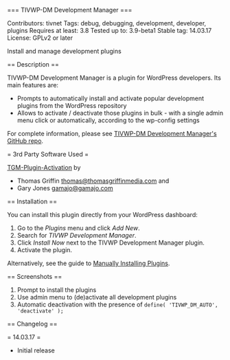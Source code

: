 === TIVWP-DM Development Manager ===

Contributors: tivnet
Tags: debug, debugging, development, developer, plugins
Requires at least: 3.8
Tested up to: 3.9-beta1
Stable tag: 14.03.17
License: GPLv2 or later

Install and manage development plugins

== Description ==

TIVWP-DM Development Manager is a plugin for WordPress developers. Its main features are:

* Prompts to automatically install and activate popular development plugins from the WordPress repository
* Allows to activate / deactivate those plugins in bulk - with a single admin menu click or automatically, according to the wp-config settings

For complete information, please see [TIVWP-DM Development Manager's GitHub repo](https://github.com/tivnet/tivwp-dm).

= 3rd Party Software Used =

[TGM-Plugin-Activation](https://github.com/thomasgriffin/TGM-Plugin-Activation) by

* Thomas Griffin <thomas@thomasgriffinmedia.com> and
* Gary Jones <gamajo@gamajo.com>

== Installation ==

You can install this plugin directly from your WordPress dashboard:

1. Go to the *Plugins* menu and click *Add New*.
2. Search for *TIVWP Development Manager*.
3. Click *Install Now* next to the TIVWP Development Manager plugin.
4. Activate the plugin.

Alternatively, see the guide to [Manually Installing Plugins](http://codex.wordpress.org/Managing_Plugins#Manual_Plugin_Installation).

== Screenshots ==

1. Prompt to install the plugins
2. Use admin menu to (de)activate all development plugins
3. Automatic deactivation with the presence of `define( 'TIVWP_DM_AUTO', 'deactivate' );`

== Changelog ==

= 14.03.17 =

* Initial release

